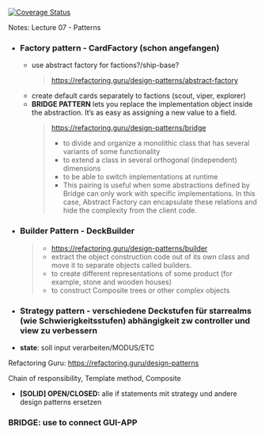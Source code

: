 [![Coverage Status](https://coveralls.io/repos/github/kikkel/se/badge.svg?branch=main)](https://coveralls.io/github/kikkel/se?branch=main)


Notes:
Lecture 07 - Patterns

- ### Factory pattern - CardFactory (schon angefangen)
  - use abstract factory for factions?/ship-base? 
    > https://refactoring.guru/design-patterns/abstract-factory
  - create default cards separately to factions (scout, viper, explorer) 
  - **BRIDGE PATTERN** lets you replace the implementation object inside the abstraction. It’s as easy as assigning a new value to a field.
    > https://refactoring.guru/design-patterns/bridge
    > - to divide and organize a monolithic class that has several variants of some functionality
    > - to extend a class in several orthogonal (independent) dimensions
    > - to be able to switch implementations at runtime
    > - This pairing is useful when some abstractions defined by Bridge can only work with specific implementations. In this case, Abstract Factory can encapsulate these relations and hide the complexity from the client code.


- ### Builder Pattern - DeckBuilder
  > - https://refactoring.guru/design-patterns/builder
  > - extract the object construction code out of its own class and move it to separate objects called builders.
  > - to create different representations of some product (for example, stone and wooden houses)
  > - to construct Composite trees or other complex objects
  

- ### Strategy pattern - verschiedene Deckstufen für starrealms (wie Schwierigkeitsstufen) abhängigkeit zw controller und view zu verbessern

- **state**: soll input verarbeiten/MODUS/ETC

Refactoring Guru: https://refactoring.guru/design-patterns

Chain of responsibility,
Template method,
Composite


- **[SOLID] OPEN/CLOSED:** alle if statements mit strategy und andere design patterns ersetzen




### BRIDGE: use to connect GUI-APP
